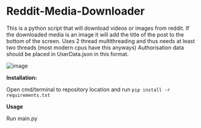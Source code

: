 # Reddit-Media-Downloader

This is a python script that will download videos or images from reddit. If the downloaded media is an image it will add the title of the post to the bottom of the screen. Uses 2 thread multithreading and thus needs at least two threads (most modern cpus have this anyways)
Authorisation data should be placed in UserData.json in this format.

![image](https://github.com/ChronosNoob/Reddit-Media-Downloader/assets/83444922/184d7d8e-673c-4799-9da0-ee50c5e0526a)

**Installation:**

Open cmd/terminal to repository location and run `pip install -r requirements.txt`

**Usage**

Run main.py
